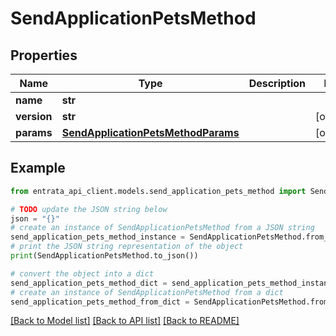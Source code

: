 # SendApplicationPetsMethod


## Properties

Name | Type | Description | Notes
------------ | ------------- | ------------- | -------------
**name** | **str** |  | 
**version** | **str** |  | [optional] 
**params** | [**SendApplicationPetsMethodParams**](SendApplicationPetsMethodParams.md) |  | [optional] 

## Example

```python
from entrata_api_client.models.send_application_pets_method import SendApplicationPetsMethod

# TODO update the JSON string below
json = "{}"
# create an instance of SendApplicationPetsMethod from a JSON string
send_application_pets_method_instance = SendApplicationPetsMethod.from_json(json)
# print the JSON string representation of the object
print(SendApplicationPetsMethod.to_json())

# convert the object into a dict
send_application_pets_method_dict = send_application_pets_method_instance.to_dict()
# create an instance of SendApplicationPetsMethod from a dict
send_application_pets_method_from_dict = SendApplicationPetsMethod.from_dict(send_application_pets_method_dict)
```
[[Back to Model list]](../README.md#documentation-for-models) [[Back to API list]](../README.md#documentation-for-api-endpoints) [[Back to README]](../README.md)


